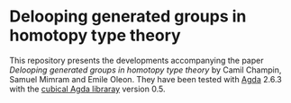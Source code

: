 # Delooping generated groups in homotopy type theory

This repository presents the developments accompanying the paper _Delooping
generated groups in homotopy type theory_ by Camil Champin, Samuel Mimram and
Emile Oleon. They have been tested with
[Agda](https://wiki.portal.chalmers.se/agda/) 2.6.3 with the [cubical Agda
libraray](https://github.com/agda/cubical) version 0.5.
